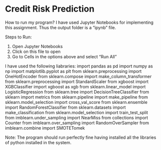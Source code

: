 # Credit Risk Prediction

How to run my program?
I have used Jupyter Notebooks for implementing this assignment. Thus the output folder is a “ipynb” file.

Steps to Run:
1. Open Jupyter Notebooks
2. Click on this file to open
3. Go to Cells in the options above and select “Run All”

I have used the following liabraries:
import pandas as pd
import numpy as np
import matplotlib.pyplot as plt
from sklearn.preprocessing import OneHotEncoder
from sklearn.compose import make_column_transformer
from sklearn.preprocessing import StandardScaler
from xgboost import XGBClassifier
import xgboost as xgb
from sklearn.linear_model import LogisticRegression
from sklearn.tree import DecisionTreeClassifier
from sklearn import metrics
from sklearn.pipeline import make_pipeline
from sklearn.model_selection import cross_val_score
from sklearn.ensemble import RandomForestClassifier
from sklearn.datasets import make_classification
from sklearn.model_selection import train_test_split
from imblearn.under_sampling import NearMiss
from collections import Counter
from imblearn.over_sampling import RandomOverSampler
from imblearn.combine import SMOTETomek

Note: The program should run perfectly fine having installed all the libraries of python installed in the system.
